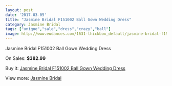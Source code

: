 ```yaml
---
layout: post
date: '2017-03-05'
title: "Jasmine Bridal F151002 Ball Gown Wedding Dress"
category: Jasmine Bridal
tags: ["unique","sale","dress","crazy","ball"]
image: http://www.eudances.com/1631-thickbox_default/jasmine-bridal-f151002-ball-gown-wedding-dress.jpg
---
```

Jasmine Bridal F151002 Ball Gown Wedding Dress

On Sales: **$382.99**
<a href="https://www.eudances.com/en/jasmine-bridal/584-jasmine-bridal-f151002-ball-gown-wedding-dress.html"><amp-img layout="responsive" width="600" height="600" src="//www.eudances.com/1631-thickbox_default/jasmine-bridal-f151002-ball-gown-wedding-dress.jpg" alt="Jasmine Bridal F151002 Ball Gown Wedding Dress 0" /></a>
<a href="https://www.eudances.com/en/jasmine-bridal/584-jasmine-bridal-f151002-ball-gown-wedding-dress.html"><amp-img layout="responsive" width="600" height="600" src="//www.eudances.com/1632-thickbox_default/jasmine-bridal-f151002-ball-gown-wedding-dress.jpg" alt="Jasmine Bridal F151002 Ball Gown Wedding Dress 1" /></a>

Buy it: [Jasmine Bridal F151002 Ball Gown Wedding Dress](https://www.eudances.com/en/jasmine-bridal/584-jasmine-bridal-f151002-ball-gown-wedding-dress.html "Jasmine Bridal F151002 Ball Gown Wedding Dress")

View more: [Jasmine Bridal](https://www.eudances.com/en/6-jasmine-bridal "Jasmine Bridal")